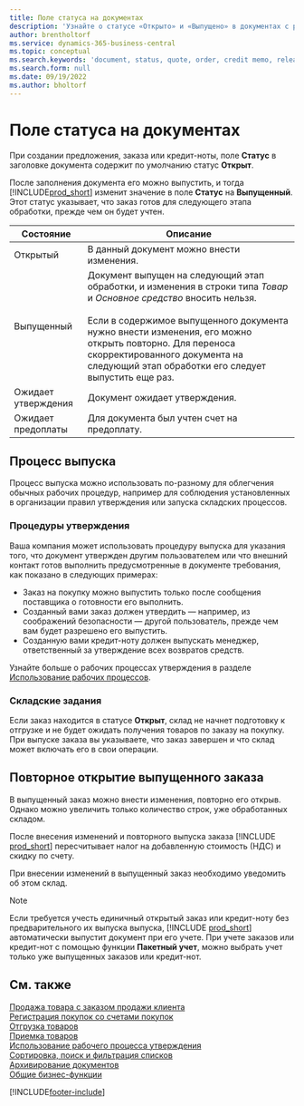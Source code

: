```yaml
---
title: Поле статуса на документах
description: 'Узнайте о статусе «Открыто» и «Выпущено» в документах с расценками, заказами или кредит-нотами.'
author: brentholtorf
ms.service: dynamics-365-business-central
ms.topic: conceptual
ms.search.keywords: 'document, status, quote, order, credit memo, released, open, pending approval, pending prepayment,'
ms.search.form: null
ms.date: 09/19/2022
ms.author: bholtorf
---
```

# <a name="status-field-on-documents"></a>Поле статуса на документах

При создании предложения, заказа или кредит-ноты, поле **Статус** в заголовке документа содержит по умолчанию статус **Открыт**.

После заполнения документа его можно выпустить, и тогда [!INCLUDE[prod_short](includes/prod_short.md)] изменит значение в поле **Статус** на **Выпущенный**. Этот статус указывает, что заказ готов для следующего этапа обработки, прежде чем он будет учтен.

| Состояние | Описание |
| ------ | ----------- |
| Открытый   | В данный документ можно внести изменения. |
| Выпущенный | Документ выпущен на следующий этап обработки, и изменения в строки типа *Товар* и *Основное средство* вносить нельзя.<br /><br />Если в содержимое выпущенного документа нужно внести изменения, его можно открыть повторно. Для переноса скорректированного документа на следующий этап обработки его следует выпустить еще раз. |
| Ожидает утверждения   | Документ ожидает утверждения. |
| Ожидает предоплаты | Для документа был учтен счет на предоплату. |

## <a name="release-process"></a>Процесс выпуска

Процесс выпуска можно использовать по-разному для облегчения обычных рабочих процедур, например для соблюдения установленных в организации правил утверждения или запуска складских процессов.

### <a name="approval-procedures"></a>Процедуры утверждения

Ваша компания может использовать процедуру выпуска для указания того, что документ утвержден другим пользователем или что внешний контакт готов выполнить предусмотренные в документе требования, как показано в следующих примерах:

* Заказ на покупку можно выпустить только после сообщения поставщика о готовности его выполнить.
* Созданный вами заказ должен утвердить — например, из соображений безопасности — другой пользователь, прежде чем вам будет разрешено его выпустить.
* Созданную вами кредит-ноту должен выпускать менеджер, ответственный за утверждение всех возвратов средств.

Узнайте больше о рабочих процессах утверждения в разделе [Использование рабочих процессов](across-use-workflows.md).

### <a name="warehouse-activities"></a>Складские задания

Если заказ находится в статусе **Открыт**, склад не начнет подготовку к отгрузке и не будет ожидать получения товаров по заказу на покупку. При выпуске заказа вы указываете, что заказ завершен и что склад может включать его в свои операции.

## <a name="reopen-a-released-order"></a>Повторное открытие выпущенного заказа

В выпущенный заказ можно внести изменения, повторно его открыв. Однако можно увеличить только количество строк, уже обработанных складом.

После внесения изменений и повторного выпуска заказа [!INCLUDE [prod_short](includes/prod_short.md)] пересчитывает налог на добавленную стоимость (НДС) и скидку по счету.

При внесении изменений в выпущенный заказ необходимо уведомить об этом склад.

> [!NOTE]
> Если требуется учесть единичный открытый заказ или кредит-ноту без предварительного их выпуска выпуска, [!INCLUDE [prod_short](includes/prod_short.md)] автоматически выпустит документ при его учете. При учете заказов или кредит-нот с помощью функции **Пакетный учет**, можно выбрать учет только уже выпущенных заказов или кредит-нот.

## <a name="see-also"></a>См. также

[Продажа товара с заказом продажи клиента](sales-how-sell-products.md)  
[Регистрация покупок со счетами покупок](purchasing-how-record-purchases.md)  
[Отгрузка товаров](warehouse-how-ship-items.md)  
[Приемка товаров](warehouse-how-receive-items.md)  
[Использование рабочего процесса утверждения](across-how-use-approval-workflows.md)  
[Сортировка, поиск и фильтрация списков](ui-enter-criteria-filters.md)  
[Архивирование документов](across-how-to-archive-documents.md)  
[Общие бизнес-функции](ui-across-business-areas.md)  

[!INCLUDE[footer-include](includes/footer-banner.md)]
